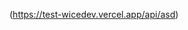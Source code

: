 <!-- ![ME](https://res.cloudinary.com/dlkotslne/image/upload/v1664792050/Untitled_m3xpsx.png) -->
(https://test-wicedev.vercel.app/api/asd)
